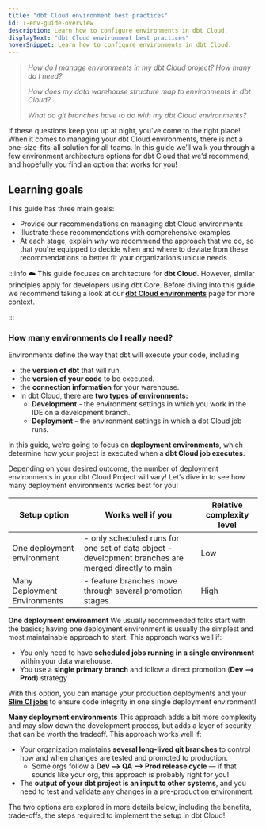 ```yaml
---
title: "dbt Cloud environment best practices"
id: 1-env-guide-overview
description: Learn how to configure environments in dbt Cloud.
displayText: "dbt Cloud environment best practices"
hoverSnippet: Learn how to configure environments in dbt Cloud.
---
```


> *How do I manage environments in my dbt Cloud project? How many do I need?*
>
> *How does my data warehouse structure map to environments in dbt Cloud?*
>
> *What do git branches have to do with my dbt Cloud environments?*
>

If these questions keep you up at night, you’ve come to the right place! When it comes to managing your dbt Cloud environments, there is not a one-size-fits-all solution for all teams. In this guide we’ll walk you through a few environment architecture options for dbt Cloud that we’d recommend, and hopefully you find an option that works for you!

## Learning goals

This guide has three main goals:

- Provide our recommendations on managing dbt Cloud environments
- Illustrate these recommendations with comprehensive examples
- At each stage, explain *why* we recommend the approach that we do, so that you're equipped to decide when and where to deviate from these recommendations to better fit your organization’s unique needs

:::info
☁️ This guide focuses on architecture for **dbt Cloud**. However, similar principles apply for developers using dbt Core. Before diving into this guide we recommend taking a look at our **[dbt Cloud environments](docs/collaborate/environments/dbt-cloud-environments)** page for more context.

:::

### How many environments do I really need?

Environments define the way that dbt will execute your code, including

- the **version of dbt** that will run.
- the **version of your code** to be executed.
- the **connection information** for your warehouse.
- In dbt Cloud, there are **two types of environments:**
  - **Development** - the environment settings in which you work in the IDE on a development branch.
  - **Deployment** - the environment settings in which a dbt Cloud job runs.

In this guide, we’re going to focus on **deployment environments**, which determine how your project is executed when a **dbt Cloud job executes**.

Depending on your desired outcome, the number of deployment environments in your dbt Cloud Project will vary! Let’s dive in to see how many deployment environments works best for you!

| Setup option | Works well if you | Relative complexity level  |
| --- | --- | --- |
| One deployment environment | - only scheduled runs for one set of data object - development branches are merged directly to main | Low |
| Many Deployment Environments | - feature branches move through several promotion stages | High |

**One deployment environment** We usually recommended folks start with the basics; having one deployment environment is usually the simplest and most maintainable approach to start. This approach works well if:

- You only need to have **scheduled jobs running in a single environment** within your data warehouse.
- You use a **single primary branch** and follow a direct promotion (**Dev —> Prod**) strategy

With this option, you can manage your production deployments and your **[Slim CI jobs](docs/deploy/cloud-ci-job)** to ensure code integrity in one single deployment environment!

**Many deployment environments** This approach adds a bit more complexity and may slow down the development process, but adds a layer of security that can be worth the tradeoff. This approach works well if:

- Your organization maintains **several long-lived git branches** to control how and when changes are tested and promoted to production.
  - Some orgs follow a **Dev —> QA —>  Prod release cycle** — if that sounds like your org, this approach is probably right for you!
- The **output of your dbt project is an input to other systems**, and you need to test and validate any changes in a pre-production environment.

The two options are explored in more details below, including the benefits, trade-offs, the steps required to implement the setup in dbt Cloud!
